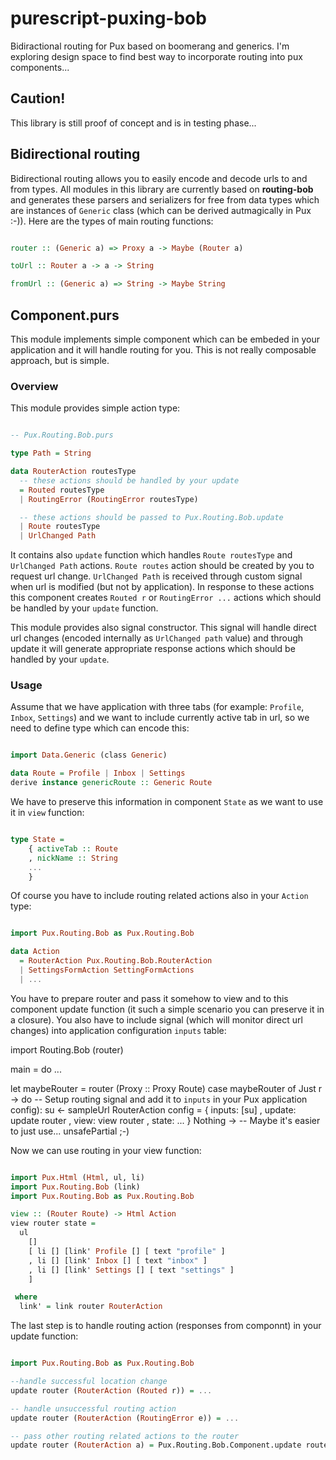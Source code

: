 # purescript-puxing-bob

Bidiractional routing for Pux based on boomerang and generics. I'm exploring design space to find best way to incorporate routing into pux components...

## Caution!

This library is still proof of concept and is in testing phase...

## Bidirectional routing

Bidirectional routing allows you to easily encode and decode urls to and from types. All modules in this library are currently based on __routing-bob__ and generates these parsers and serializers for free from data types which are instances of `Generic` class (which can be derived autmagically in Pux :-)).
Here are the types of main routing functions:

```purescript

router :: (Generic a) => Proxy a -> Maybe (Router a)

toUrl :: Router a -> a -> String

fromUrl :: (Generic a) => String -> Maybe String

```

## Component.purs

This module implements simple component which can be embeded in your application and it will handle routing for you. This is not really composable approach, but is simple.

### Overview

This module provides simple action type:

```purescript

-- Pux.Routing.Bob.purs

type Path = String

data RouterAction routesType
  -- these actions should be handled by your update
  = Routed routesType
  | RoutingError (RoutingError routesType)

  -- these actions should be passed to Pux.Routing.Bob.update
  | Route routesType
  | UrlChanged Path

```

It contains also `update` function which handles `Route routesType` and `UrlChanged Path` actions. `Route routes` action should be created by you to request url change. `UrlChanged Path` is received through custom signal when url is modified (but not by application). In response to these actions this component creates `Routed r` or `RoutingError ...` actions which should be handled by your `update` function.

This module provides also signal constructor. This signal will handle direct url changes (encoded internally as `UrlChanged path` value) and through update it will generate appropriate response actions which should be handled by your `update`.

### Usage

Assume that we have application with three tabs (for example: `Profile`, `Inbox`, `Settings`) and we want to include currently active tab in url, so we need to define type which can encode this:

```purescript

import Data.Generic (class Generic)

data Route = Profile | Inbox | Settings
derive instance genericRoute :: Generic Route

```

We have to preserve this information in component `State` as we want to use it in `view` function:

```purescript

type State =
    { activeTab :: Route
    , nickName :: String
    ...
    }

```

Of course you have to include routing related actions also in your `Action` type:

```purescript

import Pux.Routing.Bob as Pux.Routing.Bob

data Action
  = RouterAction Pux.Routing.Bob.RouterAction
  | SettingsFormAction SettingFormActions
  | ...

```


You have to prepare router and pass it somehow to view and to this component update function (it such a simple scenario you can preserve it in a closure).
You also have to include signal (which will monitor direct url changes) into application configuration `inputs` table:

import Routing.Bob (router)

main = do
  ...

  let maybeRouter = router (Proxy :: Proxy Route)
  case maybeRouter of
    Just r -> do
      -- Setup routing signal and add it to `inputs` in your Pux application config):
      su <- sampleUrl RouterAction
      config = { inputs: [su]
               , update: update router
               , view: view router
               , state: ...
               }
    Nothing -> -- Maybe it's easier to just use... unsafePartial ;-)

Now we can use routing in your view function:

```purescript

import Pux.Html (Html, ul, li)
import Pux.Routing.Bob (link)
import Pux.Routing.Bob as Pux.Routing.Bob

view :: (Router Route) -> Html Action
view router state =
  ul
    []
    [ li [] [link' Profile [] [ text "profile" ]
    , li [] [link' Inbox [] [ text "inbox" ]
    , li [] [link' Settings [] [ text "settings" ]
    ]

 where
  link' = link router RouterAction

```

The last step is to handle routing action (responses from componnt) in your update function:

```purescript

import Pux.Routing.Bob as Pux.Routing.Bob

--handle successful location change
update router (RouterAction (Routed r)) = ...

-- handle unsuccessful routing action
update router (RouterAction (RoutingError e)) = ...

-- pass other routing related actions to the router
update router (RouterAction a) = Pux.Routing.Bob.Component.update router a

```


